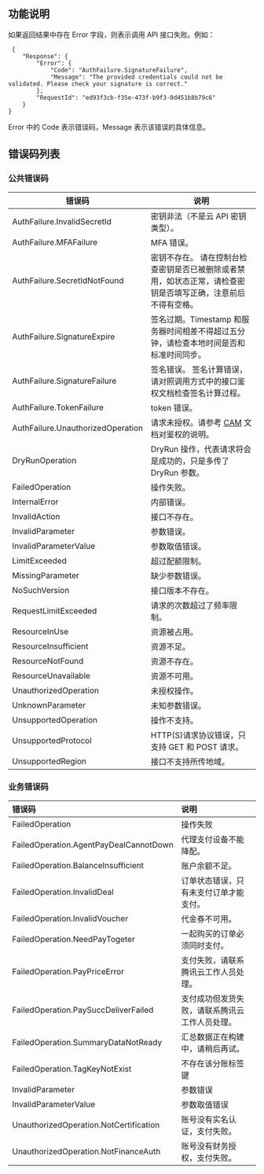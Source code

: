 
## 功能说明

如果返回结果中存在 Error 字段，则表示调用 API 接口失败。例如：

```
 {
    "Response": {
        "Error": {
            "Code": "AuthFailure.SignatureFailure",
            "Message": "The provided credentials could not be validated. Please check your signature is correct."
        },
        "RequestId": "ed93f3cb-f35e-473f-b9f3-0d451b8b79c6"
    }
}
```

Error 中的 Code 表示错误码，Message 表示该错误的具体信息。

## 错误码列表

### 公共错误码

| 错误码 | 说明 |
|--------|------|
| AuthFailure.InvalidSecretId | 密钥非法（不是云 API 密钥类型）。 |
| AuthFailure.MFAFailure | MFA 错误。 |
| AuthFailure.SecretIdNotFound | 密钥不存在。 请在控制台检查密钥是否已被删除或者禁用，如状态正常，请检查密钥是否填写正确，注意前后不得有空格。|
| AuthFailure.SignatureExpire | 签名过期。Timestamp 和服务器时间相差不得超过五分钟，请检查本地时间是否和标准时间同步。|
| AuthFailure.SignatureFailure | 签名错误。 签名计算错误，请对照调用方式中的接口鉴权文档检查签名计算过程。|
| AuthFailure.TokenFailure | token 错误。 |
| AuthFailure.UnauthorizedOperation | 请求未授权。请参考 [CAM](https://intl.cloud.tencent.com/document/product/598) 文档对鉴权的说明。 |
| DryRunOperation | DryRun 操作，代表请求将会是成功的，只是多传了 DryRun 参数。 |
| FailedOperation | 操作失败。 |
| InternalError | 内部错误。 |
| InvalidAction | 接口不存在。 |
| InvalidParameter | 参数错误。 |
| InvalidParameterValue | 参数取值错误。 |
| LimitExceeded | 超过配额限制。 |
| MissingParameter | 缺少参数错误。 |
| NoSuchVersion | 接口版本不存在。 |
| RequestLimitExceeded | 请求的次数超过了频率限制。 |
| ResourceInUse | 资源被占用。 |
| ResourceInsufficient | 资源不足。 |
| ResourceNotFound | 资源不存在。 |
| ResourceUnavailable | 资源不可用。 |
| UnauthorizedOperation | 未授权操作。 |
| UnknownParameter | 未知参数错误。 |
| UnsupportedOperation | 操作不支持。 |
| UnsupportedProtocol | HTTP(S)请求协议错误，只支持 GET 和 POST 请求。 |
| UnsupportedRegion | 接口不支持所传地域。 |

### 业务错误码



| 错误码 | 说明 |
|:-------|:-----|
| FailedOperation | 操作失败 |
| FailedOperation.AgentPayDealCannotDown | 代理支付设备不能降配。 |
| FailedOperation.BalanceInsufficient | 账户余额不足。 |
| FailedOperation.InvalidDeal | 订单状态错误，只有未支付订单才能支付。 |
| FailedOperation.InvalidVoucher | 代金券不可用。 |
| FailedOperation.NeedPayTogeter | 一起购买的订单必须同时支付。 |
| FailedOperation.PayPriceError | 支付失败，请联系腾讯云工作人员处理。 |
| FailedOperation.PaySuccDeliverFailed | 支付成功但发货失败，请联系腾讯云工作人员处理。 |
| FailedOperation.SummaryDataNotReady | 汇总数据正在构建中，请稍后再试。 |
| FailedOperation.TagKeyNotExist | 不存在该分账标签键 |
| InvalidParameter | 参数错误 |
| InvalidParameterValue | 参数取值错误 |
| UnauthorizedOperation.NotCertification | 账号没有实名认证，支付失败。 |
| UnauthorizedOperation.NotFinanceAuth | 账号没有财务授权，支付失败。 |
